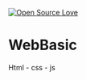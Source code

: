[![Open Source Love](https://badges.frapsoft.com/os/v1/open-source.png?v=103)](https://github.com/ellerbrock/open-source-badges/)
# WebBasic
Html - css - js
